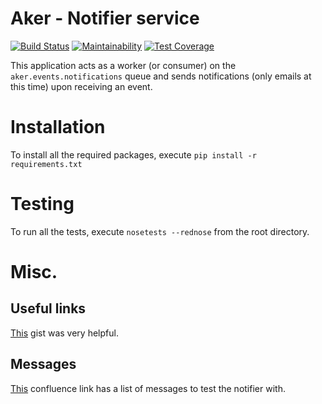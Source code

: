 # Aker - Notifier service
[![Build Status](https://travis-ci.org/sanger/aker-notifier-service.svg?branch=devel)](https://travis-ci.org/sanger/aker-notifier-service)
[![Maintainability](https://api.codeclimate.com/v1/badges/3e2445822b8551dfd40e/maintainability)](https://codeclimate.com/github/sanger/aker-notifier-service/maintainability)
[![Test Coverage](https://api.codeclimate.com/v1/badges/3e2445822b8551dfd40e/test_coverage)](https://codeclimate.com/github/sanger/aker-notifier-service/test_coverage)

This application acts as a worker (or consumer) on the `aker.events.notifications` queue and sends
notifications (only emails at this time) upon receiving an event.

# Installation
To install all the required packages, execute `pip install -r requirements.txt`

# Testing
To run all the tests, execute `nosetests --rednose` from the root directory.

# Misc.
## Useful links
[This](https://gist.github.com/jriguera/f3191528b7676bd60af5) gist was very helpful.

## Messages
[This](https://ssg-confluence.internal.sanger.ac.uk/display/PSDPUB/Messages) confluence link has a list of messages to test the notifier with.
